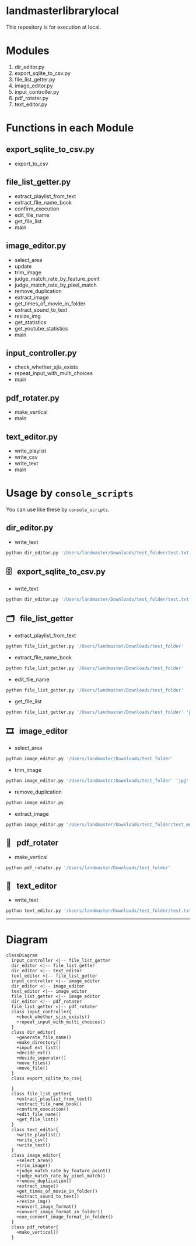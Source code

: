 # landmasterlibrarylocal

This repository is for execution at local.

# Modules

1. dir_editor.py
2. export_sqlite_to_csv.py
3. file_list_getter.py
4. image_editor.py
5. input_controller.py
6. pdf_rotater.py
7. text_editor.py

# Functions in each Module

## export_sqlite_to_csv.py

- export_to_csv

## file_list_getter.py

- extract_playlist_from_text
- extract_file_name_book
- confirm_execution
- edit_file_name
- get_file_list
- main

## image_editor.py

- select_area
- update
- trim_image
- judge_match_rate_by_feature_point
- judge_match_rate_by_pixel_match
- remove_duplication
- extract_image
- get_times_of_movie_in_folder
- extract_sound_to_text
- resize_img
- get_statistics
- get_youtube_statistics
- main

## input_controller.py

- check_whether_sjis_exists
- repeat_input_with_multi_choices
- main

## pdf_rotater.py

- make_vertical
- main

## text_editor.py

- write_playlist
- write_csv
- write_text
- main

# Usage by `console_scripts`

<!-- You can use like these by `__name__ == "__main__"`. -->

You can use like these by `console_scripts`.

## dir_editor.py

- write_text

```bash
python dir_editor.py '/Users/landmaster/Downloads/test_folder/test.txt'
```

## 🗄 &nbsp; export_sqlite_to_csv.py

- write_text

```bash
python dir_editor.py '/Users/landmaster/Downloads/test_folder/test.txt'
```

## 🗂 &nbsp; file_list_getter

- extract_playlist_from_text

```bash
python file_list_getter.py '/Users/landmaster/Downloads/test_folder'
```

- extract_file_name_book

```bash
python file_list_getter.py '/Users/landmaster/Downloads/test_folder'
```

- edit_file_name

```bash
python file_list_getter.py '/Users/landmaster/Downloads/test_folder'
```

- get_file_list

```bash
python file_list_getter.py '/Users/landmaster/Downloads/test_folder' 'png'
```

## 🎞 &nbsp; image_editor

- select_area

```bash
python image_editor.py '/Users/landmaster/Downloads/test_folder'
```

- trim_image

```bash
python image_editor.py '/Users/landmaster/Downloads/test_folder' 'jpg'
```

- remove_duplication

```bash
python image_editor.py
```

- extract_image

```bash
python image_editor.py '/Users/landmaster/Downloads/test_folder/test_movie.mp4'
```

## 📑 &nbsp; pdf_rotater

- make_vertical

```bash
python pdf_rotater.py '/Users/landmaster/Downloads/test_folder'
```

## 📝 &nbsp; text_editor

- write_text

```bash
python text_editor.py '/Users/landmaster/Downloads/test_folder/test.txt'
```

***

# Diagram

```mermaid
classDiagram
  input_controller <|-- file_list_getter
  dir_editor <|-- file_list_getter
  dir_editor <|-- text_editor
  text_editor <|-- file_list_getter
  input_controller <|-- image_editor
  dir_editor <|-- image_editor
  text_editor <|-- image_editor
  file_list_getter <|-- image_editor
  dir_editor <|-- pdf_rotater
  file_list_getter <|-- pdf_rotater
  class input_controller{
    +check_whether_sjis_exists()
    +repeat_input_with_multi_choices()
  }
  class dir_editor{
    +generate_file_name()
    +make_directory()
    +input_ext_list()
    +decide_ext()
    +decide_seperator()
    +move_files()
    +move_file()
  }
  class export_sqlite_to_csv{

  }
  class file_list_getter{
    +extract_playlist_from_text()
    +extract_file_name_book()
    +confirm_execution()
    +edit_file_name()
    +get_file_list()
  }
  class text_editor{
    +write_playlist()
    +write_csv()
    +write_text()
  }
  class image_editor{
    +select_area()
    +trim_image()
    +judge_match_rate_by_feature_point()
    +judge_match_rate_by_pixel_match()
    +remove_duplication()
    +extract_image()
    +get_times_of_movie_in_folder()
    +extract_sound_to_text()
    +resize_img()
    +convert_image_format()
    +convert_image_format_in_folder()
    +exe_convert_image_format_in_folder()
  }
  class pdf_rotater{
    +make_vertical()
  }
```
